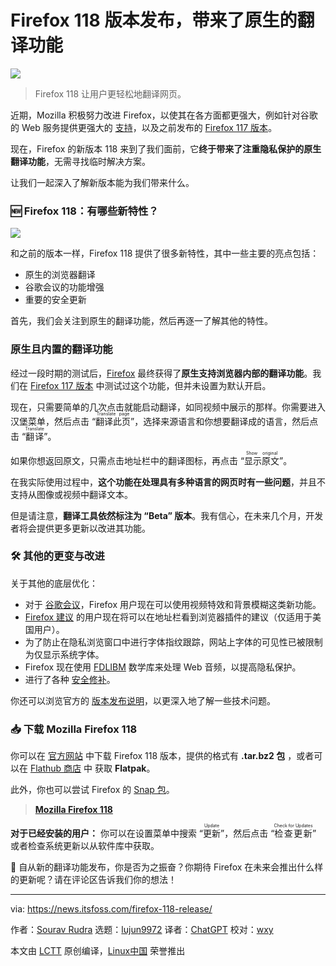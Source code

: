 [#]: subject: "Good News! Native Translation Finally Arrives With Firefox 118😍"
[#]: via: "https://news.itsfoss.com/firefox-118-release/"
[#]: author: "Sourav Rudra https://news.itsfoss.com/author/sourav/"
[#]: collector: "lujun9972/lctt-scripts-1693450080"
[#]: translator: "ChatGPT"
[#]: reviewer: "wxy"
[#]: publisher: "wxy"
[#]: url: "https://linux.cn/article-16234-1.html"

Firefox 118 版本发布，带来了原生的翻译功能
======

![][0]

> Firefox 118 让用户更轻松地翻译网页。

近期，Mozilla 积极努力改进 Firefox，以使其在各方面都更强大，例如针对谷歌的 Web 服务提供更强大的 [支持][1]，以及之前发布的 [Firefox 117 版本][2]。

现在，Firefox 的新版本 118 来到了我们面前，它**终于带来了注重隐私保护的原生翻译功能**，无需寻找临时解决方案。

让我们一起深入了解新版本能为我们带来什么。

### 🆕 Firefox 118：有哪些新特性？

![][3]

和之前的版本一样，Firefox 118 提供了很多新特性，其中一些主要的亮点包括：

* 原生的浏览器翻译
* 谷歌会议的功能增强
* 重要的安全更新

首先，我们会关注到原生的翻译功能，然后再逐一了解其他的特性。

### 原生且内置的翻译功能

经过一段时期的测试后，[Firefox][5] 最终获得了**原生支持浏览器内部的翻译功能**。我们在 [Firefox 117 版本][2] 中测试过这个功能，但并未设置为默认开启。

现在，只需要简单的几次点击就能启动翻译，如同视频中展示的那样。你需要进入汉堡菜单，然后点击 “<ruby>翻译此页<rt>Translate page</rt></ruby>”，选择来源语言和你想要翻译成的语言，然后点击 “<ruby>翻译<rt>Translate</rt></ruby>”。

如果你想返回原文，只需点击地址栏中的翻译图标，再点击 “<ruby>显示原文<rt>Show original</rt></ruby>”。

在我实际使用过程中，**这个功能在处理具有多种语言的网页时有一些问题**，并且不支持从图像或视频中翻译文本。

但是请注意，**翻译工具依然标注为 “Beta” 版本**。我有信心，在未来几个月，开发者将会提供更多更新以改进其功能。

### 🛠️ 其他的更变与改进

关于其他的底层优化：

* 对于 [谷歌会议][7]，Firefox 用户现在可以使用视频特效和背景模糊这类新功能。
* [Firefox 建议][8] 的用户现在将可以在地址栏看到浏览器插件的建议（仅适用于美国用户）。
* 为了防止在隐私浏览窗口中进行字体指纹跟踪，网站上字体的可见性已被限制为仅显示系统字体。
* Firefox 现在使用 [FDLIBM][9] 数学库来处理 Web 音频，以提高隐私保护。
* 进行了各种 [安全修补][10]。

你还可以浏览官方的 [版本发布说明][11]，以更深入地了解一些技术问题。

### 📥 下载 Mozilla Firefox 118

你可以在 [官方网站][12] 中下载 Firefox 118 版本，提供的格式有 **.tar.bz2 包** ，或者可以在 [Flathub 商店][13] 中 获取 **Flatpak**。

此外，你也可以尝试 Firefox 的 [Snap 包][14]。

> **[Mozilla Firefox 118][12]**

**对于已经安装的用户：** 你可以在设置菜单中搜索 “<ruby>更新<rt>Update</rt></ruby>”，然后点击 “<ruby>检查更新<rt>Check for Updates</rt></ruby>” 或者检查系统更新以从软件库中获取。

💬 自从新的翻译功能发布，你是否为之振奋？你期待 Firefox 在未来会推出什么样的更新呢？请在评论区告诉我们你的想法！

--------------------------------------------------------------------------------

via: https://news.itsfoss.com/firefox-118-release/

作者：[Sourav Rudra][a]
选题：[lujun9972][b]
译者：[ChatGPT](https://linux.cn/lctt/ChatGPT)
校对：[wxy](https://github.com/wxy)

本文由 [LCTT](https://github.com/LCTT/TranslateProject) 原创编译，[Linux中国](https://linux.cn/) 荣誉推出

[a]: https://news.itsfoss.com/author/sourav/
[b]: https://github.com/lujun9972
[1]: https://news.itsfoss.com/mozilla-firefox-progress/
[2]: https://news.itsfoss.com/firefox-117-release/
[3]: https://news.itsfoss.com/content/images/2023/09/Firefox_118_1.png
[4]: https://news.itsfoss.com/content/images/2023/04/Follow-us-on-Google-News.png
[5]: https://www.mozilla.org/en-US/firefox/new/
[6]: https://news.itsfoss.com/content/images/size/w256h256/2022/08/android-chrome-192x192.png
[7]: https://apps.google.com/meet/
[8]: https://blog.mozilla.org/en/products/firefox/firefox-news/firefox-suggest/
[9]: https://www.netlib.org/fdlibm/readme
[10]: https://www.mozilla.org/en-US/security/advisories/mfsa2023-41/
[11]: https://www.mozilla.org/en-US/firefox/118.0/releasenotes/
[12]: https://www.mozilla.org/firefox/download/
[13]: https://flathub.org/apps/org.mozilla.firefox
[14]: https://snapcraft.io/firefox
[15]: https://news.itsfoss.com/assets/images/Certs-and-Bundles-1536x864.webp
[16]: https://itsfoss.click/latest-lf-offer
[0]: https://img.linux.net.cn/data/attachment/album/202309/28/101123d2z9i6a67yol42oq.jpg